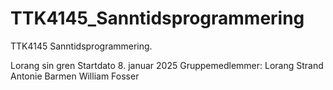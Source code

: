 # TTK4145_Sanntidsprogrammering
TTK4145 Sanntidsprogrammering.

Lorang sin gren
Startdato 8. januar 2025
Gruppemedlemmer: 
  Lorang Strand
  Antonie Barmen
  William Fosser
